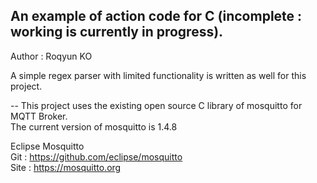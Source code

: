 
An example of action code for C (incomplete : working is currently in progress).<br/>
--
Author : Roqyun KO <br/>

A simple regex parser with limited functionality is written as well for this project.<br/>

--
This project uses the existing open source C library of mosquitto for MQTT Broker.<br/>
The current version of mosquitto is 1.4.8<br/>

Eclipse Mosquitto<br/>
Git : https://github.com/eclipse/mosquitto<br/>
Site : https://mosquitto.org<br/>


